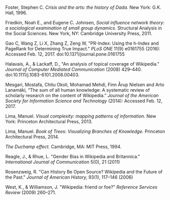 

Foster, Stephen C. *Crisis and the arts: the history of Dada.* New York: G.K. Hall, 1996.

Friedkin, Noah E., and Eugene C. Johnsen, *Social influence network theory: a sociological examination of small group dynamics.* Structural Analysis in the Social Sciences. New York, NY: Cambridge University Press, 2011.

Gao C, Wang Z, Li X, Zhang Z, Zeng W, "PR-Index: Using the h-Index and PageRank for Determining True Impact." *PLoS ONE* 11(9) e0161755 (2016): Accessed Feb. 12, 2017. doi:10.1371/journal.pone.0161755

Halavais, A., & Lackaff, D., "An analysis of topical coverage of Wikipedia." *Journal of Computer Mediated Communication* (2008) 429–440. doi:10.1111/j.1083-6101.2008.00403.

Mesgari, Mostafa, Chitu Okoli, Mohamad Mehdi, Finn Årup Nielsen and Arto Lanamäki, “The sum of all human knowledge: A systematic review of scholarly research on the content of Wikipedia.” *Journal of the American Society for Information Science and Technology* (2014): Accessed Feb. 12, 2017.

Lima, Manuel. *Visual complexity: mapping patterns of information.* New York: Princeton Architectural Press, 2013.

Lima, Manuel. *Book of Trees: Visualizing Branches of Knowledge.* Princeton Architectural Press, 2014.

*The Duchamp effect.* Cambridge, MA: MIT Press, 1994.

Reagle, J., & Rhue, L. "Gender Bias in Wikipedia and Britannica." *International Journal of Communication* 5(0), 21 (2011)

Rosenzweig, R. "Can History Be Open Source? Wikipedia and the Future of the Past." *Journal of American History,* 93(1), 117–146 (2006)

West, K., & Williamson, J. "Wikipedia: friend or foe?" *Reference Services Review* (2009) 260–271.

